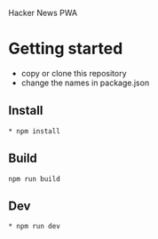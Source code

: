 Hacker News PWA

# Getting started

* copy or clone this repository
* change the names in package.json


## Install

```
* npm install
```

## Build

```
npm run build
```

## Dev

```
* npm run dev
```
